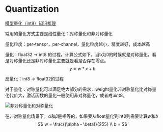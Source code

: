 # Quantization

[模型量化（int8）知识梳理](https://zhuanlan.zhihu.com/p/516116539)



常用的量化方式主要是线性量化：对称量化和非对称量化

量化粒度：per-tensor，per-channel，量化粒度越小，精度越好，成本越高

量化：float32 -> int8 的过程，计算公式如下，当b为0的时候就是对称量化，看是对称量化还是非对称量化主要就是看是否存在零点。
$$
y = w * x + b
$$


反量化：int8 -> float32的过程

对于量化：对称量化可以满足绝大部分的需求，weight量化非对称量化比对称量化代价大，激活函数的量化一般使用非对称量化，或者成uint8。

![非对称量化和对称量化](https://img-blog.csdnimg.cn/img_convert/3e1797c9e43ac8f9bc223718a589d505.png)

在非对称量化场景下，$\alpha$和$\beta$是相等的，如果要从float量化到int8则需要计算$w$和$b$
$$
w = \frac{(\alpha - \beta)}{255} \\
b = 
$$
